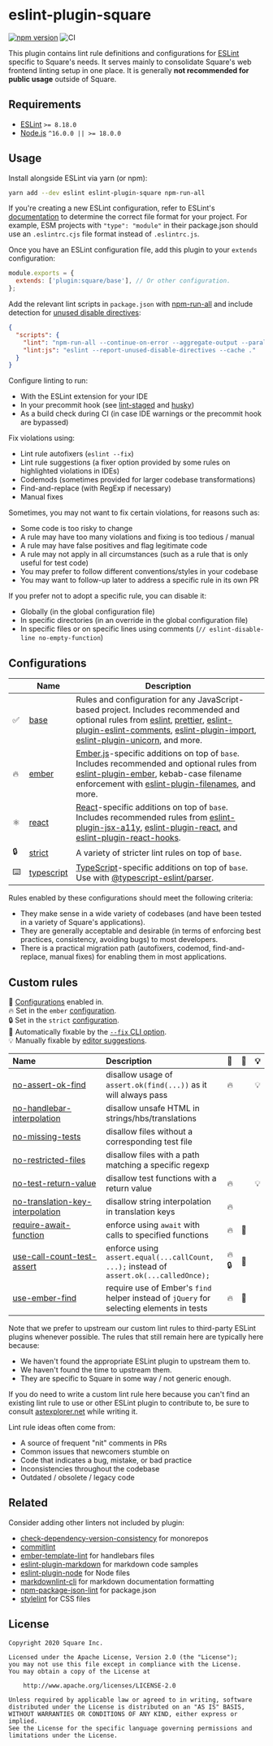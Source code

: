 # eslint-plugin-square

[![npm version](https://badge.fury.io/js/eslint-plugin-square.svg)](https://badge.fury.io/js/eslint-plugin-square)
![CI](https://github.com/square/eslint-plugin-square/workflows/CI/badge.svg)

This plugin contains lint rule definitions and configurations for [ESLint](http://eslint.org) specific to Square's needs. It serves mainly to consolidate Square's web frontend linting setup in one place. It is generally **not recommended for public usage** outside of Square.

## Requirements

- [ESLint](https://eslint.org/) `>= 8.18.0`
- [Node.js](https://nodejs.org/) `^16.0.0 || >= 18.0.0`

## Usage

Install alongside ESLint via yarn (or npm):

```sh
yarn add --dev eslint eslint-plugin-square npm-run-all
```

If you're creating a new ESLint configuration, refer to ESLint's [documentation](https://eslint.org/docs/latest/use/configure/configuration-files) to determine the correct file format for your project. For example, ESM projects with `"type": "module"` in their package.json should use an `.eslintrc.cjs` file format instead of `.eslintrc.js`.

Once you have an ESLint configuration file, add this plugin to your `extends` configuration:

```js
module.exports = {
  extends: ['plugin:square/base'], // Or other configuration.
};
```

Add the relevant lint scripts in `package.json` with [npm-run-all](https://github.com/mysticatea/npm-run-all) and include detection for [unused disable directives](https://eslint.org/docs/latest/user-guide/command-line-interface#--report-unused-disable-directives):

```json
{
  "scripts": {
    "lint": "npm-run-all --continue-on-error --aggregate-output --parallel lint:*",
    "lint:js": "eslint --report-unused-disable-directives --cache ."
  }
}
```

Configure linting to run:

- With the ESLint extension for your IDE
- In your precommit hook (see [lint-staged](https://github.com/okonet/lint-staged) and [husky](https://github.com/typicode/husky))
- As a build check during CI (in case IDE warnings or the precommit hook are bypassed)

Fix violations using:

- Lint rule autofixers (`eslint --fix`)
- Lint rule suggestions (a fixer option provided by some rules on highlighted violations in IDEs)
- Codemods (sometimes provided for larger codebase transformations)
- Find-and-replace (with RegExp if necessary)
- Manual fixes

Sometimes, you may not want to fix certain violations, for reasons such as:

- Some code is too risky to change
- A rule may have too many violations and fixing is too tedious / manual
- A rule may have false positives and flag legitimate code
- A rule may not apply in all circumstances (such as a rule that is only useful for test code)
- You may prefer to follow different conventions/styles in your codebase
- You may want to follow-up later to address a specific rule in its own PR

If you prefer not to adopt a specific rule, you can disable it:

- Globally (in the global configuration file)
- In specific directories (in an override in the global configuration file)
- In specific files or on specific lines using comments (`// eslint-disable-line no-empty-function`)

## Configurations

|     | Name | Description |
| --- | --- | --- |
| ✅ | [base](lib/config/base.js) | Rules and configuration for any JavaScript-based project. Includes recommended and optional rules from [eslint], [prettier], [eslint-plugin-eslint-comments], [eslint-plugin-import], [eslint-plugin-unicorn], and more. |
| 🔥 | [ember](lib/config/ember.js) | [Ember.js](https://www.emberjs.com/)-specific additions on top of `base`. Includes recommended and optional rules from [eslint-plugin-ember], kebab-case filename enforcement with [eslint-plugin-filenames], and more. |
| ⚛️ | [react](lib/config/react.js) | [React](https://reactjs.org/)-specific additions on top of `base`. Includes recommended rules from [eslint-plugin-jsx-a11y], [eslint-plugin-react], and [eslint-plugin-react-hooks]. |
| 🔒 | [strict](lib/config/strict.js) | A variety of stricter lint rules on top of `base`. |
| ⌨️ | [typescript](lib/config/typescript.js) | [TypeScript](https://www.typescriptlang.org/)-specific additions on top of `base`. Use with [@typescript-eslint/parser]. |

Rules enabled by these configurations should meet the following criteria:

- They make sense in a wide variety of codebases (and have been tested in a variety of Square's applications).
- They are generally acceptable and desirable (in terms of enforcing best practices, consistency, avoiding bugs) to most developers.
- There is a practical migration path (autofixers, codemod, find-and-replace, manual fixes) for enabling them in most applications.

## Custom rules

<!-- begin auto-generated rules list -->

💼 [Configurations](https://github.com/square/eslint-plugin-square/blob/master/README.md#configurations) enabled in.\
🔥 Set in the `ember` [configuration](https://github.com/square/eslint-plugin-square/blob/master/README.md#configurations).\
🔒 Set in the `strict` [configuration](https://github.com/square/eslint-plugin-square/blob/master/README.md#configurations).\
🔧 Automatically fixable by the [`--fix` CLI option](https://eslint.org/docs/user-guide/command-line-interface#--fix).\
💡 Manually fixable by [editor suggestions](https://eslint.org/docs/developer-guide/working-with-rules#providing-suggestions).

| Name                                                                               | Description                                                                              | 💼    | 🔧 | 💡 |
| :--------------------------------------------------------------------------------- | :--------------------------------------------------------------------------------------- | :---- | :- | :- |
| [no-assert-ok-find](docs/rules/no-assert-ok-find.md)                               | disallow usage of `assert.ok(find(...))` as it will always pass                          | 🔥    |    | 💡 |
| [no-handlebar-interpolation](docs/rules/no-handlebar-interpolation.md)             | disallow unsafe HTML in strings/hbs/translations                                         |       |    |    |
| [no-missing-tests](docs/rules/no-missing-tests.md)                                 | disallow files without a corresponding test file                                         |       |    |    |
| [no-restricted-files](docs/rules/no-restricted-files.md)                           | disallow files with a path matching a specific regexp                                    |       |    |    |
| [no-test-return-value](docs/rules/no-test-return-value.md)                         | disallow test functions with a return value                                              | 🔥    |    | 💡 |
| [no-translation-key-interpolation](docs/rules/no-translation-key-interpolation.md) | disallow string interpolation in translation keys                                        | 🔥    |    |    |
| [require-await-function](docs/rules/require-await-function.md)                     | enforce using `await` with calls to specified functions                                  | 🔥    | 🔧 |    |
| [use-call-count-test-assert](docs/rules/use-call-count-test-assert.md)             | enforce using `assert.equal(...callCount, ...);` instead of `assert.ok(...calledOnce);`  | 🔥 🔒 | 🔧 |    |
| [use-ember-find](docs/rules/use-ember-find.md)                                     | require use of Ember's `find` helper instead of `jQuery` for selecting elements in tests | 🔥    | 🔧 |    |

<!-- end auto-generated rules list -->

Note that we prefer to upstream our custom lint rules to third-party ESLint plugins whenever possible. The rules that still remain here are typically here because:

- We haven't found the appropriate ESLint plugin to upstream them to.
- We haven't found the time to upstream them.
- They are specific to Square in some way / not generic enough.

If you do need to write a custom lint rule here because you can't find an existing lint rule to use or other ESLint plugin to contribute to, be sure to consult [astexplorer.net](https://astexplorer.net/) while writing it.

Lint rule ideas often come from:

- A source of frequent "nit" comments in PRs
- Common issues that newcomers stumble on
- Code that indicates a bug, mistake, or bad practice
- Inconsistencies throughout the codebase
- Outdated / obsolete / legacy code

[eslint]: https://eslint.org/
[eslint-plugin-ember]: https://github.com/ember-cli/eslint-plugin-ember
[eslint-plugin-eslint-comments]: https://github.com/mysticatea/eslint-plugin-eslint-comments
[eslint-plugin-filenames]: https://github.com/selaux/eslint-plugin-filenames
[eslint-plugin-import]: https://github.com/benmosher/eslint-plugin-import
[eslint-plugin-jsx-a11y]: https://github.com/jsx-eslint/eslint-plugin-jsx-a11y
[eslint-plugin-react]: https://github.com/jsx-eslint/eslint-plugin-react
[eslint-plugin-react-hooks]: https://github.com/facebook/react/tree/main/packages/eslint-plugin-react-hooks
[eslint-plugin-unicorn]: https://github.com/sindresorhus/eslint-plugin-unicorn
[prettier]: https://prettier.io/
[@typescript-eslint/parser]: https://github.com/typescript-eslint/typescript-eslint/tree/main/packages/parser

## Related

Consider adding other linters not included by plugin:

- [check-dependency-version-consistency](https://github.com/bmish/check-dependency-version-consistency) for monorepos
- [commitlint](https://github.com/conventional-changelog/commitlint)
- [ember-template-lint](https://github.com/ember-template-lint/ember-template-lint) for handlebars files
- [eslint-plugin-markdown](https://github.com/eslint/eslint-plugin-markdown) for markdown code samples
- [eslint-plugin-node](https://github.com/mysticatea/eslint-plugin-node) for Node files
- [markdownlint-cli](https://github.com/igorshubovych/markdownlint-cli) for markdown documentation formatting
- [npm-package-json-lint](https://github.com/tclindner/npm-package-json-lint) for package.json
- [stylelint](https://github.com/stylelint/stylelint) for CSS files

## License

```plaintext
Copyright 2020 Square Inc.

Licensed under the Apache License, Version 2.0 (the "License");
you may not use this file except in compliance with the License.
You may obtain a copy of the License at

    http://www.apache.org/licenses/LICENSE-2.0

Unless required by applicable law or agreed to in writing, software
distributed under the License is distributed on an "AS IS" BASIS,
WITHOUT WARRANTIES OR CONDITIONS OF ANY KIND, either express or implied.
See the License for the specific language governing permissions and
limitations under the License.
```
